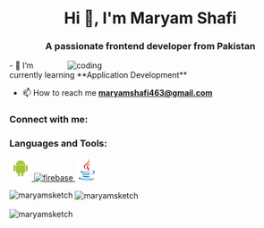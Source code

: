 <h1 align="center">Hi 👋, I'm Maryam Shafi</h1>
<h3 align="center">A passionate frontend developer from Pakistan</h3>
<img align="right" alt="coding" width="400">
- 🌱 I’m currently learning **Application Development**

- 📫 How to reach me **maryamshafi463@gmail.com**

<h3 align="left">Connect with me:</h3>
<p align="left">
</p>

<h3 align="left">Languages and Tools:</h3>
<p align="left"> <a href="https://developer.android.com" target="_blank" rel="noreferrer"> <img src="https://raw.githubusercontent.com/devicons/devicon/master/icons/android/android-original-wordmark.svg" alt="android" width="40" height="40"/> </a> <a href="https://firebase.google.com/" target="_blank" rel="noreferrer"> <img src="https://www.vectorlogo.zone/logos/firebase/firebase-icon.svg" alt="firebase" width="40" height="40"/> </a> <a href="https://www.java.com" target="_blank" rel="noreferrer"> <img src="https://raw.githubusercontent.com/devicons/devicon/master/icons/java/java-original.svg" alt="java" width="40" height="40"/> </a> </p>

<p><img align="left" src="https://github-readme-stats.vercel.app/api/top-langs?username=maryamsketch&show_icons=true&locale=en&layout=compact" alt="maryamsketch" /></p>

<p>&nbsp;<img align="center" src="https://github-readme-stats.vercel.app/api?username=maryamsketch&show_icons=true&locale=en" alt="maryamsketch" /></p

<p><img align="center" src="https://github-readme-streak-stats.herokuapp.com/?user=maryamsketch&" alt="maryamsketch" /></p>
